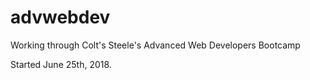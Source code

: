 # advwebdev

Working through Colt's Steele's Advanced Web Developers Bootcamp

Started June 25th, 2018.
